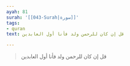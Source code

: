 ```yaml
---
ayah: 81
surah: '[[043-Surah|سورة]]'
tags:
- quran
text: قل إن كان للرحمن ولد فأنا أول العابدين

---
```

> قل إن كان للرحمن ولد فأنا أول العابدين
